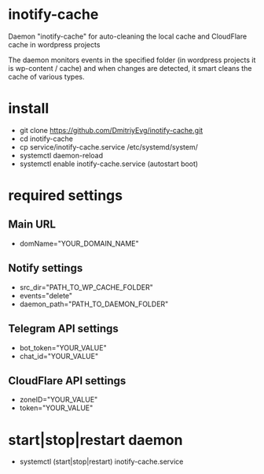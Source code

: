 # inotify-cache
Daemon "inotify-cache" for auto-cleaning the local cache and CloudFlare cache in wordpress projects

The daemon monitors events in the specified folder (in wordpress projects it is wp-content / cache) and when changes are detected, it smart cleans the cache of various types.

# install

* git clone https://github.com/DmitriyEvg/inotify-cache.git
* cd inotify-cache
* cp service/inotify-cache.service /etc/systemd/system/
* systemctl daemon-reload
* systemctl enable inotify-cache.service (autostart boot)

# required settings

## Main URL
* domName="YOUR_DOMAIN_NAME"

## Notify settings
* src_dir="PATH_TO_WP_CACHE_FOLDER"
* events="delete"
* daemon_path="PATH_TO_DAEMON_FOLDER"

## Telegram API settings
* bot_token="YOUR_VALUE"
* chat_id="YOUR_VALUE"

## CloudFlare API settings
* zoneID="YOUR_VALUE"
* token="YOUR_VALUE"

# start|stop|restart daemon
* systemctl (start|stop|restart) inotify-cache.service

